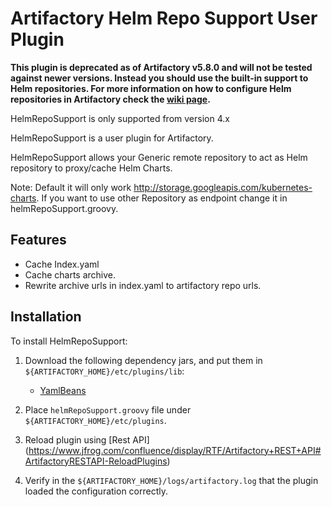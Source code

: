 Artifactory Helm Repo Support User Plugin
=========================================

**This plugin is deprecated as of Artifactory v5.8.0 and will not be tested against newer versions. Instead you should use the built-in support to Helm repositories. For more information on how to configure Helm repositories in Artifactory check the [wiki page](https://www.jfrog.com/confluence/display/RTF/Helm+Chart+Repositories).**

HelmRepoSupport is only supported from version 4.x

HelmRepoSupport is a user plugin for Artifactory.

HelmRepoSupport allows your Generic remote repository to act as Helm repository to proxy/cache Helm Charts.

Note: Default it will only work http://storage.googleapis.com/kubernetes-charts. If you want to use other Repository as endpoint change it in helmRepoSupport.groovy.

Features
--------

- Cache Index.yaml
- Cache charts archive.
- Rewrite archive urls in index.yaml to artifactory repo urls.

Installation
------------

To install HelmRepoSupport:

1. Download the following dependency jars, and put them in
   `${ARTIFACTORY_HOME}/etc/plugins/lib`:
   * [YamlBeans](https://bintray.com/bintray/jcenter/com.esotericsoftware.yamlbeans%3Ayamlbeans/1.06#files)

2. Place `helmRepoSupport.groovy` file under `${ARTIFACTORY_HOME}/etc/plugins`.

3. Reload plugin using [Rest API] (https://www.jfrog.com/confluence/display/RTF/Artifactory+REST+API#ArtifactoryRESTAPI-ReloadPlugins)

4. Verify in the `${ARTIFACTORY_HOME}/logs/artifactory.log` that the plugin
   loaded the configuration correctly.
   
